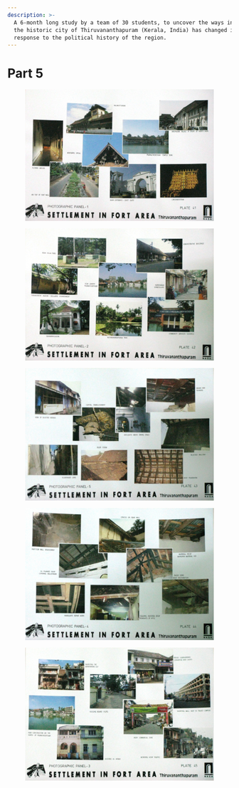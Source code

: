 ```yaml
---
description: >-
  A 6-month long study by a team of 30 students, to uncover the ways in which
  the historic city of Thiruvananthapuram (Kerala, India) has changed in
  response to the political history of the region.
---
```


# Part 5



<figure><img src="../../../.gitbook/assets/41.JPG" alt=""><figcaption></figcaption></figure>

<figure><img src="../../../.gitbook/assets/42.JPG" alt=""><figcaption></figcaption></figure>

<figure><img src="../../../.gitbook/assets/43.JPG" alt=""><figcaption></figcaption></figure>

<figure><img src="../../../.gitbook/assets/44.JPG" alt=""><figcaption></figcaption></figure>

<figure><img src="../../../.gitbook/assets/45.JPG" alt=""><figcaption></figcaption></figure>
